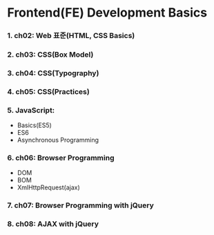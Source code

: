 # Frontend(FE) Development Basics

### 1. ch02: Web 표준(HTML, CSS Basics)
### 2. ch03: CSS(Box Model)
### 3. ch04: CSS(Typography)
### 4. ch05: CSS(Practices)
### 5. JavaScript:
- Basics(ES5)
- ES6
- Asynchronous Programming

### 6. ch06: Browser Programming
- DOM
- BOM
- XmlHttpRequest(ajax)

### 7. ch07: Browser Programming with jQuery
### 8. ch08: AJAX with jQuery


